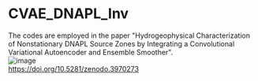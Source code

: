 # CVAE_DNAPL_Inv
The codes are employed in the paper "Hydrogeophysical Characterization of Nonstationary DNAPL Source Zones by Integrating a Convolutional Variational Autoencoder and Ensemble Smoother".  
![image](https://zenodo.org/badge/DOI/10.5281/zenodo.3970273.svg)  
https://doi.org/10.5281/zenodo.3970273
